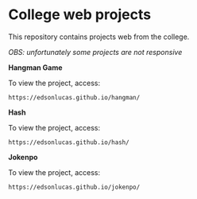 # College web projects
This repository contains projects web from the college.

_OBS: unfortunately some projects are not responsive_

**Hangman Game**

To view the project, access:
```
https://edsonlucas.github.io/hangman/
```

**Hash**

To view the project, access:
```
https://edsonlucas.github.io/hash/
```
**Jokenpo**

To view the project, access:
```
https://edsonlucas.github.io/jokenpo/
```